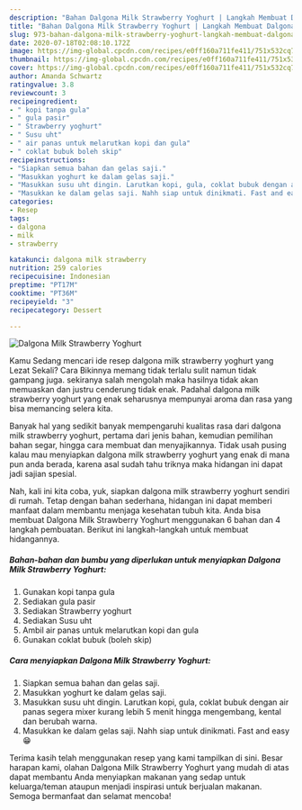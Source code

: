 ```yaml
---
description: "Bahan Dalgona Milk Strawberry Yoghurt | Langkah Membuat Dalgona Milk Strawberry Yoghurt Yang Lezat"
title: "Bahan Dalgona Milk Strawberry Yoghurt | Langkah Membuat Dalgona Milk Strawberry Yoghurt Yang Lezat"
slug: 973-bahan-dalgona-milk-strawberry-yoghurt-langkah-membuat-dalgona-milk-strawberry-yoghurt-yang-lezat
date: 2020-07-18T02:08:10.172Z
image: https://img-global.cpcdn.com/recipes/e0ff160a711fe411/751x532cq70/dalgona-milk-strawberry-yoghurt-foto-resep-utama.jpg
thumbnail: https://img-global.cpcdn.com/recipes/e0ff160a711fe411/751x532cq70/dalgona-milk-strawberry-yoghurt-foto-resep-utama.jpg
cover: https://img-global.cpcdn.com/recipes/e0ff160a711fe411/751x532cq70/dalgona-milk-strawberry-yoghurt-foto-resep-utama.jpg
author: Amanda Schwartz
ratingvalue: 3.8
reviewcount: 3
recipeingredient:
- " kopi tanpa gula"
- " gula pasir"
- " Strawberry yoghurt"
- " Susu uht"
- " air panas untuk melarutkan kopi dan gula"
- " coklat bubuk boleh skip"
recipeinstructions:
- "Siapkan semua bahan dan gelas saji."
- "Masukkan yoghurt ke dalam gelas saji."
- "Masukkan susu uht dingin. Larutkan kopi, gula, coklat bubuk dengan air panas segera mixer kurang lebih 5 menit hingga mengembang, kental dan berubah warna."
- "Masukkan ke dalam gelas saji. Nahh siap untuk dinikmati. Fast and easy 😁"
categories:
- Resep
tags:
- dalgona
- milk
- strawberry

katakunci: dalgona milk strawberry 
nutrition: 259 calories
recipecuisine: Indonesian
preptime: "PT17M"
cooktime: "PT36M"
recipeyield: "3"
recipecategory: Dessert

---
```



![Dalgona Milk Strawberry Yoghurt](https://img-global.cpcdn.com/recipes/e0ff160a711fe411/751x532cq70/dalgona-milk-strawberry-yoghurt-foto-resep-utama.jpg)

Kamu Sedang mencari ide resep dalgona milk strawberry yoghurt yang Lezat Sekali? Cara Bikinnya memang tidak terlalu sulit namun tidak gampang juga. sekiranya salah mengolah maka hasilnya tidak akan memuaskan dan justru cenderung tidak enak. Padahal dalgona milk strawberry yoghurt yang enak seharusnya mempunyai aroma dan rasa yang bisa memancing selera kita.

Banyak hal yang sedikit banyak mempengaruhi kualitas rasa dari dalgona milk strawberry yoghurt, pertama dari jenis bahan, kemudian pemilihan bahan segar, hingga cara membuat dan menyajikannya. Tidak usah pusing kalau mau menyiapkan dalgona milk strawberry yoghurt yang enak di mana pun anda berada, karena asal sudah tahu triknya maka hidangan ini dapat jadi sajian spesial.




Nah, kali ini kita coba, yuk, siapkan dalgona milk strawberry yoghurt sendiri di rumah. Tetap dengan bahan sederhana, hidangan ini dapat memberi manfaat dalam membantu menjaga kesehatan tubuh kita. Anda bisa membuat Dalgona Milk Strawberry Yoghurt menggunakan 6 bahan dan 4 langkah pembuatan. Berikut ini langkah-langkah untuk membuat hidangannya.

<!--inarticleads1-->

##### Bahan-bahan dan bumbu yang diperlukan untuk menyiapkan Dalgona Milk Strawberry Yoghurt:

1. Gunakan  kopi tanpa gula
1. Sediakan  gula pasir
1. Sediakan  Strawberry yoghurt
1. Sediakan  Susu uht
1. Ambil  air panas untuk melarutkan kopi dan gula
1. Gunakan  coklat bubuk (boleh skip)




<!--inarticleads2-->

##### Cara menyiapkan Dalgona Milk Strawberry Yoghurt:

1. Siapkan semua bahan dan gelas saji.
1. Masukkan yoghurt ke dalam gelas saji.
1. Masukkan susu uht dingin. Larutkan kopi, gula, coklat bubuk dengan air panas segera mixer kurang lebih 5 menit hingga mengembang, kental dan berubah warna.
1. Masukkan ke dalam gelas saji. Nahh siap untuk dinikmati. Fast and easy 😁




Terima kasih telah menggunakan resep yang kami tampilkan di sini. Besar harapan kami, olahan Dalgona Milk Strawberry Yoghurt yang mudah di atas dapat membantu Anda menyiapkan makanan yang sedap untuk keluarga/teman ataupun menjadi inspirasi untuk berjualan makanan. Semoga bermanfaat dan selamat mencoba!
